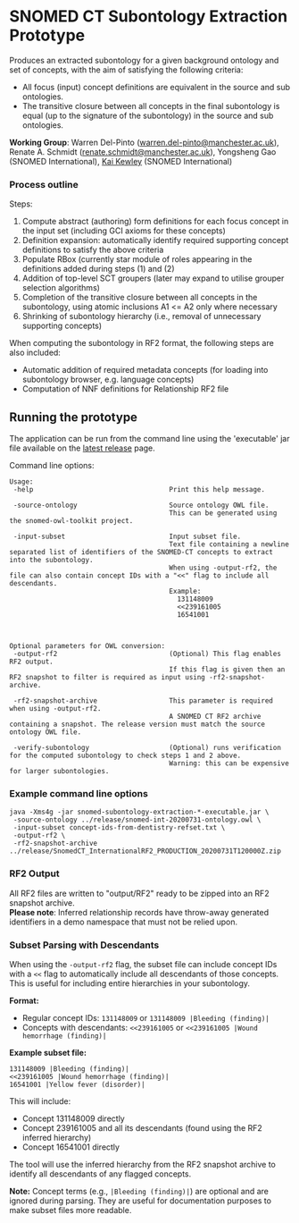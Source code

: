 # SNOMED CT Subontology Extraction Prototype

Produces an extracted subontology for a given background ontology and set of concepts, with the aim of satisfying the 
following criteria:
- All focus (input) concept definitions are equivalent in the source and sub ontologies.
- The transitive closure between all concepts in the final subontology is equal (up to the signature of the subontology)
  in the source and sub ontologies.

**Working Group**: Warren Del-Pinto (warren.del-pinto@manchester.ac.uk), Renate A. Schmidt (renate.schmidt@manchester.ac.uk), Yongsheng Gao (SNOMED International), [Kai Kewley](https://github.com/kaicode) (SNOMED International)

### Process outline
Steps:
1) Compute abstract (authoring) form definitions for each focus concept in the input set (including GCI axioms for these concepts)
2) Definition expansion: automatically identify required supporting concept definitions to satisfy the above criteria
3) Populate RBox (currently star module of roles appearing in the definitions added during steps (1) and (2)
4) Addition of top-level SCT groupers (later may expand to utilise grouper selection algorithms)
5) Completion of the transitive closure between all concepts in the subontology, using atomic inclusions A1 <= A2 only where necessary
6) Shrinking of subontology hierarchy (i.e., removal of unnecessary supporting concepts)

When computing the subontology in RF2 format, the following steps are also included:
- Automatic addition of required metadata concepts (for loading into subontology browser, e.g. language concepts)
- Computation of NNF definitions for Relationship RF2 file

## Running the prototype

The application can be run from the command line using the 'executable' jar file available on the [latest release](https://github.com/IHTSDO/snomed-subontology-extraction/releases) page.

Command line options:
```
Usage:
 -help                                  Print this help message.

 -source-ontology                       Source ontology OWL file.
                                        This can be generated using the snomed-owl-toolkit project.

 -input-subset                          Input subset file.
                                        Text file containing a newline separated list of identifiers of the SNOMED-CT concepts to extract into the subontology.
                                        When using -output-rf2, the file can also contain concept IDs with a "<<" flag to include all descendants.
                                        Example:
                                          131148009
                                          <<239161005
                                          16541001



Optional parameters for OWL conversion:
 -output-rf2                            (Optional) This flag enables RF2 output.
                                        If this flag is given then an RF2 snapshot to filter is required as input using -rf2-snapshot-archive.

 -rf2-snapshot-archive                  This parameter is required when using -output-rf2.
                                        A SNOMED CT RF2 archive containing a snapshot. The release version must match the source ontology OWL file.

 -verify-subontology                    (Optional) runs verification for the computed subontology to check steps 1 and 2 above.
                                        Warning: this can be expensive for larger subontologies.

```

### Example command line options
```
java -Xms4g -jar snomed-subontology-extraction-*-executable.jar \
 -source-ontology ../release/snomed-int-20200731-ontology.owl \
 -input-subset concept-ids-from-dentistry-refset.txt \
 -output-rf2 \
 -rf2-snapshot-archive ../release/SnomedCT_InternationalRF2_PRODUCTION_20200731T120000Z.zip 
```

### RF2 Output
All RF2 files are written to "output/RF2" ready to be zipped into an RF2 snapshot archive.   
**Please note**: Inferred relationship records have throw-away generated identifiers in a demo namespace that must not be relied upon.

### Subset Parsing with Descendants
When using the `-output-rf2` flag, the subset file can include concept IDs with a `<<` flag to automatically include all descendants of those concepts. This is useful for including entire hierarchies in your subontology.

**Format:**
- Regular concept IDs: `131148009` or `131148009 |Bleeding (finding)|`
- Concepts with descendants: `<<239161005` or `<<239161005 |Wound hemorrhage (finding)|`

**Example subset file:**
```
131148009 |Bleeding (finding)|
<<239161005 |Wound hemorrhage (finding)|
16541001 |Yellow fever (disorder)|
```

This will include:
- Concept 131148009 directly
- Concept 239161005 and all its descendants (found using the RF2 inferred hierarchy)
- Concept 16541001 directly

The tool will use the inferred hierarchy from the RF2 snapshot archive to identify all descendants of any flagged concepts.

**Note:** Concept terms (e.g., `|Bleeding (finding)|`) are optional and are ignored during parsing. They are useful for documentation purposes to make subset files more readable.
